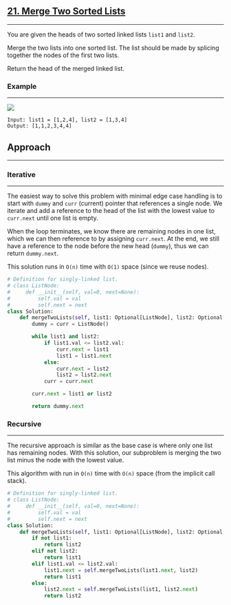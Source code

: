 ## [21. Merge Two Sorted Lists](https://leetcode.com/problems/merge-two-sorted-lists/description/?envType=problem-list-v2&envId=r27zde7r)

---

You are given the heads of two sorted linked lists `list1` and `list2`.

Merge the two lists into one sorted list. The list should be made by splicing together the nodes of the first two lists.

Return the head of the merged linked list.

### Example

---

![](/content/leetcode/21-merge-two-sorted-lists/example-1.jpg)

```
Input: list1 = [1,2,4], list2 = [1,3,4]
Output: [1,1,2,3,4,4]
```

## Approach

---

### Iterative

---

The easiest way to solve this problem with minimal edge case handling is to start with `dummy` and `curr` (current) pointer that references a single node. We iterate and add a reference to the head of the list with the lowest value to `curr.next` until one list is empty.

When the loop terminates, we know there are remaining nodes in one list, which we can then reference to by assigning `curr.next`. At the end, we still have a reference to the node before the new head (`dummy`), thus we can return `dummy.next`.

This solution runs in `O(n)` time with `O(1)` space (since we reuse nodes).

```python
# Definition for singly-linked list.
# class ListNode:
#     def __init__(self, val=0, next=None):
#         self.val = val
#         self.next = next
class Solution:
    def mergeTwoLists(self, list1: Optional[ListNode], list2: Optional[ListNode]) -> Optional[ListNode]:
        dummy = curr = ListNode()

        while list1 and list2:
            if list1.val <= list2.val:
                curr.next = list1
                list1 = list1.next
            else:
                curr.next = list2
                list2 = list2.next
            curr = curr.next

        curr.next = list1 or list2

        return dummy.next
```

### Recursive

---

The recursive approach is similar as the base case is where only one list has remaining nodes. With this solution, our subproblem is merging the two list minus the node with the lowest value.

This algorithm with run in `O(n)` time with `O(n)` space (from the implicit call stack).

```python
# Definition for singly-linked list.
# class ListNode:
#     def __init__(self, val=0, next=None):
#         self.val = val
#         self.next = next
class Solution:
    def mergeTwoLists(self, list1: Optional[ListNode], list2: Optional[ListNode]) -> Optional[ListNode]:
        if not list1:
            return list2
        elif not list2:
            return list1
        elif list1.val <= list2.val:
            list1.next = self.mergeTwoLists(list1.next, list2)
            return list1
        else:
            list2.next = self.mergeTwoLists(list1, list2.next)
            return list2
```
